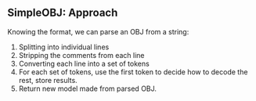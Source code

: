 ## SimpleOBJ: Approach

Knowing the format, we can parse an OBJ from a string:

1. Splitting into individual lines
2. Stripping the comments from each line
3. Converting each line into a set of tokens
4. For each set of tokens, use the first token to decide how to decode the rest, store results.
5. Return new model made from parsed OBJ.